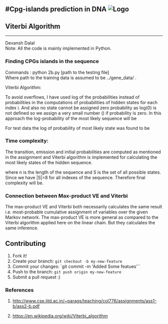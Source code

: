 #Cpg-islands prediction in DNA
![Logo](https://cloud.githubusercontent.com/assets/5080310/13752838/8fe3c96a-ea36-11e5-8853-b40892369481.png)
---------------


## Viterbi Algorithm
---------------

Devansh Dalal <br>
Note: All the code is mainly implemented in Python. 

### Finding CPGs islands in the sequence

Commands :  python 2b.py [path to the testing file] <br>
Where path to the training data is assumed to be  ../gene_data/  .

Viterbi Algorithm:

To avoid overflows, I have used log of the probabilities instead of probabilities in the computations of probabilities of hidden states for each index i. And also no state cannot be assigned zero probability as log(0) is not defined so we assign a very small number () if probability is zero. In this approach the log-probability of the most likely sequence will be
 
For test data the log of probability of most likely state was found to be


### Time complexity: 

The transition, emission and initial probabilities are computed as mentioned in the assignment and Viterbi algorithm is implemented for calculating the most likely states of the hidden sequence.<br>

where n is the length of the sequence and S is the set of all possible states. Since we have |S|=8 for all indexes of the sequence. Therefore final complexity will be.

### Connection between Max-product VE and Viterbi

The max-product VE and Viterbi both necessarily calculates the same result i.e. most-probable cumulative assignment of variables over the given Markov network. The max-product VE is more general as compared to the Viterbi algorithm applied here on the linear chain. But they calculates the same inference.


## Contributing

1. Fork it!
2. Create your branch: `git checkout -b my-new-feature`
3. Commit your changes: `git commit -m 'Added Some featues'``
4. Push to the branch: 	`git push origin my-new-feature`
5. Submit a pull request :)

### References

1. http://www.cse.iitd.ac.in/~parags/teaching/col776/assignments/ass1-b/ass2-b.pdf

2. https://en.wikipedia.org/wiki/Viterbi_algorithm